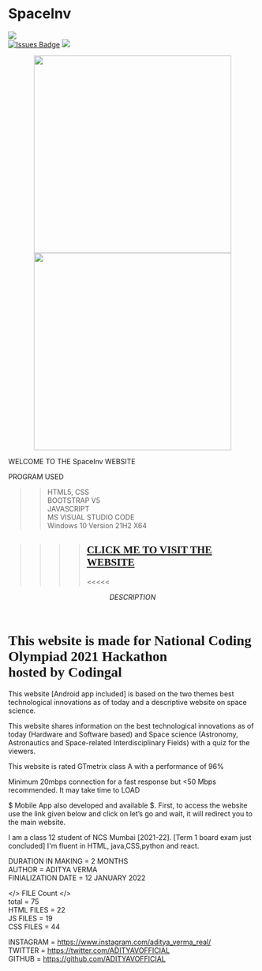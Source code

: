 # SpaceInv
<head>
  <link href="https://fonts.googleapis.com/css2?family=Carter+One&display=swap" rel="stylesheet"></head>
<a href="https://twitter.com/ADITYAVOFFICIAL" ><img src="https://img.shields.io/twitter/follow/ADITYAVOFFICIAL.svg?style=social" /> </a>
<br>
<a href="https://github.com/ADITYAVOFFICIAL/awesome-github-profile-readme/issues"><img src="https://img.shields.io/github/issues/ADITYAVOFFICIAL/awesome-github-profile-readme" alt="Issues Badge"/></a>
<a href="https://www.youtube.com/channel/UC9zfSBBnZniAOrek0xMqUAw" ><img src="https://img.shields.io/youtube/channel/views/UC9zfSBBnZniAOrek0xMqUAw?style=social" /> </a>
<br>
<p align = "center">
  <img src = "https://github-readme-stats.vercel.app/api?username=ADITYAVOFFICIAL&show_icons=true&theme=bear" width = 400>
  <img src = "https://github-readme-streak-stats.herokuapp.com?user=ADITYAVOFFICIAL&theme=dark&hide_border=true" width = 400>
</p>
 WELCOME TO THE SpaceInv WEBSITE  <br>

PROGRAM USED<br>
>> HTML5, CSS<br>
>> BOOTSTRAP V5<br>
>> JAVASCRIPT<br>
>> MS VISUAL STUDIO CODE<br>
>> Windows 10 Version 21H2 X64<br>

>>>> <h2 style="font-family: 'Carter One', cursive;"><a href="https://spaceinv.adityavermareal.repl.co/"><b>CLICK ME TO VISIT THE WEBSITE</a></b></h2> <<<<<

$$DESCRIPTION$$<br>

<h1 style="font-family: 'Carter One', cursive;">This website is made for National Coding Olympiad 2021 Hackathon<br>
  hosted by Codingal
</h1>

This website [Android app included] is based on the two themes best technological innovations as of today and a descriptive website on space science.<br>

This website shares information on the best technological innovations as of today (Hardware and Software based) and Space science (Astronomy, Astronautics and Space-related Interdisciplinary Fields) with a quiz for the viewers.<br>

This website is rated GTmetrix class A with a performance of 96%<br>

Minimum 20mbps connection for a fast response but <50 Mbps recommended. It may take time to LOAD<BR>

$ Mobile App also developed and available $. First, to access the website use the link given below
and click on let’s go and wait, it will redirect you to the main website.<br>

I am a class 12 student of NCS Mumbai [2021-22]. [Term 1 board exam just concluded]
I'm fluent in HTML, java,CSS,python and react.<br>

DURATION IN MAKING = 2 MONTHS<br>
AUTHOR = ADITYA VERMA<br>
FINIALIZATION DATE = 12 JANUARY 2022<br>


</> FILE Count  </><br>
total = 75<br>
HTML FILES = 22<br>
JS FILES = 19<br>
CSS FILES = 44<br>

INSTAGRAM = https://www.instagram.com/aditya_verma_real/<br>
TWITTER = https://twitter.com/ADITYAVOFFICIAL<br>
GITHUB = https://github.com/ADITYAVOFFICIAL<br>

